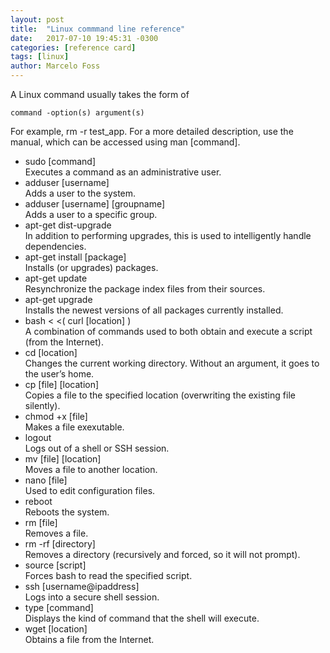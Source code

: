 ```yaml
---
layout: post
title:  "Linux commmand line reference"
date:   2017-07-10 19:45:31 -0300
categories: [reference card]
tags: [linux]
author: Marcelo Foss
---
```


A Linux command usually takes the form of
```
command -option(s) argument(s)
```
For example, rm -r test_app. For a more detailed description, use the manual, which can be accessed using man [command].

* sudo [command]  
Executes a command as an administrative user.
* adduser [username]  
Adds a user to the system.
* adduser [username] [groupname]  
Adds a user to a specific group.
* apt-get dist-upgrade  
In addition to performing upgrades, this is used to intelligently handle dependencies.
* apt-get install [package]  
Installs (or upgrades) packages.
* apt-get update  
Resynchronize the package index files from their sources.
* apt-get upgrade  
Installs the newest versions of all packages currently installed.
* bash < <( curl [location] )  
A combination of commands used to both obtain and execute a script (from the Internet).
* cd [location]  
Changes the current working directory. Without an argument, it goes to the user’s home.
* cp [file] [location]  
Copies a file to the specified location (overwriting the existing file silently).
* chmod +x [file]  
Makes a file exexutable.
* logout  
Logs out of a shell or SSH session.
* mv [file] [location]  
Moves a file to another location.
* nano [file]  
Used to edit configuration files.
* reboot  
Reboots the system.
* rm [file]  
Removes a file.
* rm -rf [directory]  
Removes a directory (recursively and forced, so it will not prompt).
* source [script]  
Forces bash to read the specified script.
* ssh [username@ipaddress]  
Logs into a secure shell session.
* type [command]  
Displays the kind of command that the shell will execute.
* wget [location]  
Obtains a file from the Internet.
